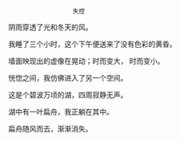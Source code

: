                       失控

阴雨穿透了光和冬天的风。
 

我睡了三个小时，这个下午便送来了没有色彩的黄昏。


墙面映现出的虚像在晃动；时而变大， 时而变小。


恍惚之间，我仿佛进入了另一个空间。


这是个碧波万顷的湖，四周寂静无声。


湖中有一叶扁舟，我正躺在其中。


扁舟随风而去，渐渐消失。



